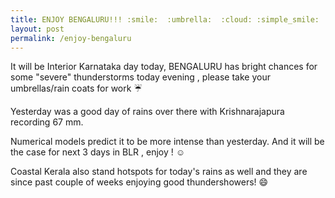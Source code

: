 ```yaml
---
title: ENJOY BENGALURU!!! :smile:  :umbrella:  :cloud: :simple_smile:
layout: post
permalink: /enjoy-bengaluru
---
```


It will be Interior Karnataka day today, BENGALURU has bright chances for some "severe" thunderstorms today evening , please take your umbrellas/rain coats for work :umbrella:

Yesterday was a good day of rains over there with Krishnarajapura recording 67 mm.

Numerical models predict it to be more intense than yesterday. And it will be the case for next 3 days in BLR , enjoy ! :relaxed:

Coastal Kerala also stand hotspots for today's rains as well and they are since past couple of weeks enjoying good thundershowers! :smile:
